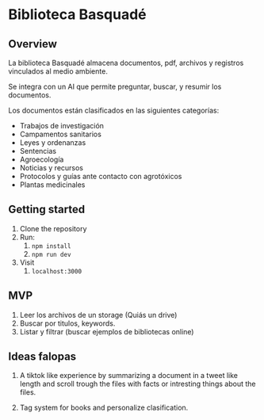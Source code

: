 # Biblioteca Basquadé

## Overview

La biblioteca Basquadé almacena documentos, pdf, archivos y registros vinculados al medio ambiente.

Se integra con un AI que permite preguntar, buscar, y resumir los documentos.

Los documentos están clasificados en las siguientes categorías:

- Trabajos de investigación
- Campamentos sanitarios
- Leyes y ordenanzas
- Sentencias
- Agroecología
- Noticias y recursos
- Protocolos y guías ante contacto con agrotóxicos
- Plantas medicinales


## Getting started

1. Clone the repository
2. Run:
   1. `npm install`
   2. `npm run dev`
3. Visit 
   1. `localhost:3000`

## MVP

1. Leer los archivos de un storage (Quiás un drive)
2. Buscar por titulos, keywords.
3. Listar y filtrar (buscar ejemplos de bibliotecas online)


## Ideas falopas

1. A tiktok like experience by summarizing a document in a tweet like length and scroll trough the files with facts or intresting things about the files.

2. Tag system for books and personalize clasification. 